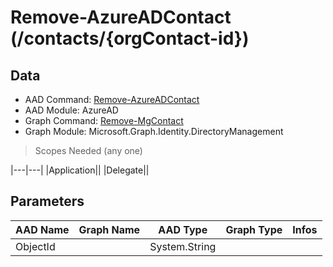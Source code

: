 # Remove-AzureADContact (/contacts/{orgContact-id})

## Data

+ AAD Command: [Remove-AzureADContact](https://docs.microsoft.com/en-us/powershell/module/AzureAD/Remove-AzureADContact)
+ AAD Module: AzureAD
+ Graph Command: [Remove-MgContact](https://docs.microsoft.com/en-us/powershell/module/Microsoft.Graph.Identity.DirectoryManagement/Remove-MgContact)
+ Graph Module: Microsoft.Graph.Identity.DirectoryManagement

> Scopes Needed (any one)

|---|---|
|Application||
|Delegate||

## Parameters

|AAD Name|Graph Name|AAD Type|Graph Type|Infos|
|---|---|---|---|---|
|ObjectId||System.String|||

